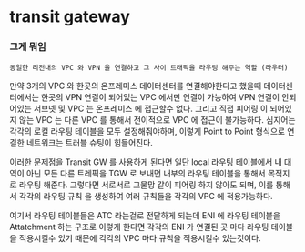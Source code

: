 # transit gateway

### 그게 뭐임 

    동일한 리전내의 VPC 와 VPN 을 연결하고 그 사이 트래픽을 라우팅 해주는 역할 (라우터)

만약 3개의 VPC 와 한곳의 온프레미스 데이터센터를 연결해야한다고 했을때 데이터센터에서는 한곳의 VPN 연결이 되어있는 VPC 에서만 연결이 가능하여 VPN 연결이 안되어있는 서브넷 및 VPC 는 온프레미스 에 접근할수 없다. 그리고 직접 피어링 이 되어있지 않는 VPC 는 다른 VPC 를 통해서 전이적으로 VPC 에 접근이 불가능하다. 심지어는 각각의 로컬 라우팅 테이블을 모두 설정해줘야하며, 이렇게 Point to Point 형식으로 연결한 네트워크는 트러블 슈팅이 힘들어진다.

이러한 문제점을 Transit GW 를 사용하게 된다면 일단 local 라우팅 테이블에서 내 대역이 아닌 모든 다른 트레픽을 TGW 로 보내면 내부의 라우팅 테이블을 통해서 목적지 로 라우팅 해준다. 그렇다면 서로서로 그물망 같이 피어링 하지 않아도 되며, 이를 통해서 각각의 라우팅 규칙 을 생성하여 여러 규칙들을 각각의 VPC 에 적용가능하다.

여기서 라우팅 테이블들은 ATC 라는걸로 전달하게 되는데 ENI 에 라우팅 테이블을 Attatchment 하는 구조로 이렇게 한다면 각각의 ENI 가 연결된 곳 마다 라우팅 테이블을 적용시킬수 있기 때문에 각각의 VPC 마다 규칙을 적용시킬수 있는것이다. 